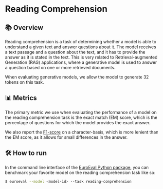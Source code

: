 # Reading Comprehension

## 📚 Overview

Reading comprehension is a task of determining whether a model is able to understand a
given text and answer questions about it. The model receives a text passage and a
question about the text, and it has to provide the answer as it is stated in the text.
This is very related to Retrieval-augmented Generation (RAG) applications, where a
generative model is used to answer a question based on one or more retrieved documents.

When evaluating generative models, we allow the model to generate 32 tokens on this
task.


## 📊 Metrics

The primary metric we use when evaluating the performance of a model on the reading
comprehension task is the exact match (EM) score, which is the percentage of questions
for which the model provides the exact answer.

We also report the [F1-score](https://en.wikipedia.org/wiki/F1_score) on a
character-basis, which is more lenient than the EM score, as it allows for small
differences in the answer.


## 🛠️ How to run

In the command line interface of the [EuroEval Python package](/python-package.md), you
can benchmark your favorite model on the reading comprehension task like so:

```bash
$ euroeval --model <model-id> --task reading-comprehension
```

